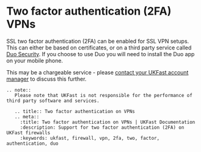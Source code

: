# Two factor authentication (2FA) VPNs

SSL two factor authentication (2FA) can be enabled for SSL VPN setups. This can either be based on certificates, or on a third party service called [Duo Security](https://duo.com/). If you choose to use Duo you will need to install the Duo app on your mobile phone.

This may be a chargeable service - please [contact your UKFast account manager](https://portal.ans.co.uk/account/your-account-manager.php) to discuss this further.

```eval_rst
.. note::
   Please note that UKFast is not responsible for the performance of third party software and services.
```


```eval_rst
   .. title:: Two factor authentication on VPNs
   .. meta::
     :title: Two factor authentication on VPNs | UKFast Documentation
     :description: Support for two factor authentication (2FA) on UKFast firewalls
     :keywords: ukfast, firewall, vpn, 2fa, two, factor, authentication, duo
```
